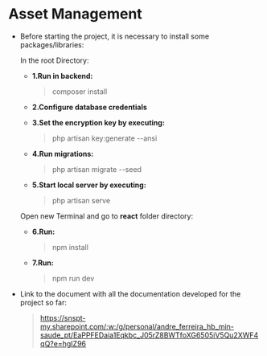 # Asset Management

-   Before starting the project, it is necessary to install some packages/libraries:

    In the root Directory:
    -   **1.Run in backend:**

        > composer install

    -   **2.Configure database credentials**

    -   **3.Set the encryption key by executing:**

        > php artisan key:generate --ansi

    -   **4.Run migrations:**

        > php artisan migrate --seed

    -   **5.Start local server by executing:**

        > php artisan serve

    Open new Terminal and go to **react** folder directory:

    -   **6.Run:**

        > npm install
    
    -   **7.Run:**

        >npm run dev

-   Link to the document with all the documentation developed for the project so far:
    > https://snspt-my.sharepoint.com/:w:/g/personal/andre_ferreira_hb_min-saude_pt/EaPPFEDaia1Eqkbc_J05rZ8BWTfoXG6505iV5Qu2XWF4qQ?e=hgIZ96

